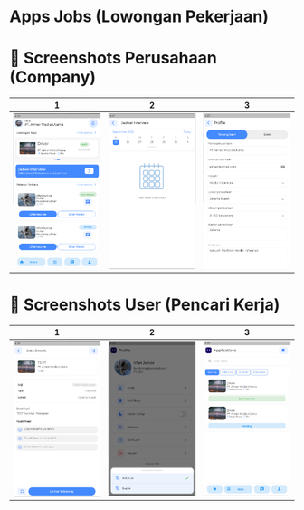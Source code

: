 # Apps Jobs (Lowongan Pekerjaan)

# 📸 Screenshots Perusahaan (Company)
| 1 | 2| 3 |
|------|-------|-------|
|<img src="ss/ss-1.png" width="300">|<img src="ss/ss-2.png" width="300">|<img src="ss/ss-3.png" width="300">|

# 📸 Screenshots User (Pencari Kerja)
| 1 | 2| 3 |
|------|-------|-------|
|<img src="ss/ss-4.png" width="300">|<img src="ss/ss-5.png" width="300">|<img src="ss/ss-6.png" width="300">|
